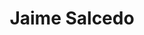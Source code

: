 ---
layout: jaime
title: Jaime CV
permalink: cv/Jaime%20Salcedo/
author_name: Jaime Salcedo
title: Jaime Salcedo
---